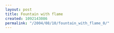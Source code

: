 ```yaml
---
layout: post
title: Fountain with flame
created: 1092143086
permalink: "/2004/08/10/fountain_with_flame_0/"
---
```


